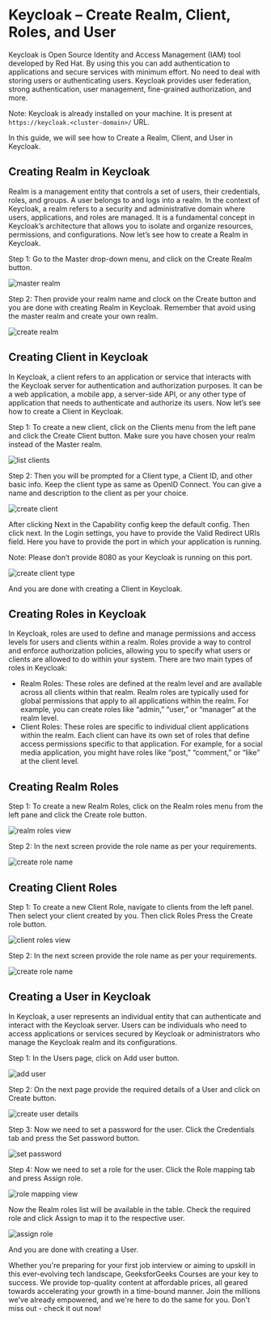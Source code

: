 # Keycloak – Create Realm, Client, Roles, and User
Keycloak is Open Source Identity and Access Management (IAM) tool developed by Red Hat. By using this you can add authentication to applications and secure services with minimum effort. No need to deal with storing users or authenticating users. Keycloak provides user federation, strong authentication, user management, fine-grained authorization, and more.

Note: Keycloak is already installed on your machine. It is present at `https://keycloak.<cluster-domain>/` URL.

In this guide, we will see how to Create a Realm, Client, and User in Keycloak.

## Creating Realm in Keycloak
Realm is a management entity that controls a set of users, their credentials, roles, and groups. A user belongs to and logs into a realm. In the context of Keycloak, a realm refers to a security and administrative domain where users, applications, and roles are managed. It is a fundamental concept in Keycloak’s architecture that allows you to isolate and organize resources, permissions, and configurations. Now let’s see how to create a Realm in Keycloak.

Step 1: Go to the Master drop-down menu, and click on the Create Realm button.

![master realm](../assets/kc-master-realm-list.png)

Step 2: Then provide your realm name and clock on the Create button and you are done with creating Realm in Keycloak. Remember that avoid using the master realm and create your own realm.

![create realm](../assets/kc-create-realm.png)

## Creating Client in Keycloak
In Keycloak, a client refers to an application or service that interacts with the Keycloak server for authentication and authorization purposes. It can be a web application, a mobile app, a server-side API, or any other type of application that needs to authenticate and authorize its users. Now let’s see how to create a Client in Keycloak.

Step 1: To create a new client, click on the Clients menu from the left pane and click the Create Client button. Make sure you have chosen your realm instead of the Master realm.

![list clients](../assets/kc-list-clients.png)

Step 2: Then you will be prompted for a Client type, a Client ID, and other basic info. Keep the client type as same as OpenID Connect. You can give a name and description to the client as per your choice.

![create client](../assets/kc-create-client.png)

After clicking Next in the Capability config keep the default config. Then click next. In the Login settings, you have to provide the Valid Redirect URIs field. Here you have to provide the port in which your application is running.

Note: Please don’t provide 8080 as your Keycloak is running on this port.

![create client type](../assets/kc-create-client-type.png)

And you are done with creating a Client in Keycloak.

## Creating Roles in Keycloak
In Keycloak, roles are used to define and manage permissions and access levels for users and clients within a realm. Roles provide a way to control and enforce authorization policies, allowing you to specify what users or clients are allowed to do within your system. There are two main types of roles in Keycloak:

- Realm Roles: These roles are defined at the realm level and are available across all clients within that realm. Realm roles are typically used for global permissions that apply to all applications within the realm. For example, you can create roles like “admin,” “user,” or “manager” at the realm level.
- Client Roles: These roles are specific to individual client applications within the realm. Each client can have its own set of roles that define access permissions specific to that application. For example, for a social media application, you might have roles like “post,” “comment,” or “like” at the client level.

## Creating Realm Roles
Step 1: To create a new Realm Roles, click on the Realm roles menu from the left pane and click the Create role button.

![realm roles view](../assets/kc-realm-roles-view.png)

Step 2: In the next screen provide the role name as per your requirements.

![create role name](../assets/kc-create-role-name.png)

## Creating Client Roles
Step 1: To create a new Client Role, navigate to clients from the left panel. Then select your client created by you. Then click Roles Press the Create role button.

![client roles view](../assets/kc-client-roles-view.png)

Step 2: In the next screen provide the role name as per your requirements.

![create role name](../assets/kc-create-role.png)

## Creating a User in Keycloak
In Keycloak, a user represents an individual entity that can authenticate and interact with the Keycloak server. Users can be individuals who need to access applications or services secured by Keycloak or administrators who manage the Keycloak realm and its configurations.

Step 1: In the Users page, click on Add user button.

![add user](../assets/kc-add-user.png)

Step 2: On the next page provide the required details of a User and click on Create button.

![create user details](../assets/kc-create-user-details.png)

Step 3: Now we need to set a password for the user. Click the Credentials tab and press the Set password button.

![set password](../assets/kc-set-password.png)

Step 4: Now we need to set a role for the user. Click the Role mapping tab and press Assign role.

![role mapping view](../assets/kc-role-mapping-tab.png)

Now the Realm roles list will be available in the table. Check the required role and click Assign to map it to the respective user.

![assign role](../assets/kc-assign-role.png)

And you are done with creating a User.

Whether you're preparing for your first job interview or aiming to upskill in this ever-evolving tech landscape, GeeksforGeeks Courses are your key to success. We provide top-quality content at affordable prices, all geared towards accelerating your growth in a time-bound manner. Join the millions we've already empowered, and we're here to do the same for you. Don't miss out - check it out now!